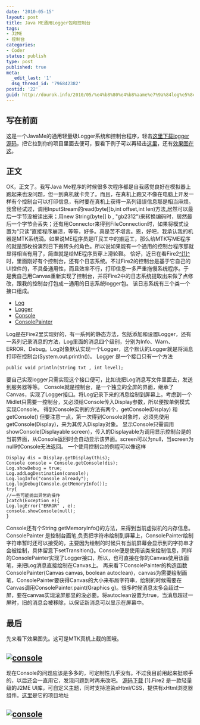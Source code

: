 ```yaml
---
date: '2010-05-15'
layout: post
title: Java ME通用Logger包和控制台
tags:
- J2ME
- 控制台
categories:
- Coder
status: publish
type: post
published: true
meta:
  _edit_last: '1'
  dsq_thread_id: '796842382'
postid: '22'
guid: http://dourok.info/2010/05/%e4%b8%80%e4%b8%aame%e7%9a%84log%e5%8c%85/
---
```

写在前面
--------

这是一个JavaMe的通用轻量级Logger系统和控制台程序，轻击[这里下载logger源码](#source)，把它拉到你的项目里面去便可，要看下例子可以再轻击[这里](#example)，还有[效果图在这](#image)。

正文
----

OK，正文了。我写Java
Me程序的时候很多次程序都是自我感觉良好在模拟器上跑起来也没问题，但一到真机就卡壳了。而且，在真机上跑又不像在电脑上开发一样有个控制台可以打印信息，有时要在真机上获得一系列错误信息那是相当麻烦。我曾经试过，调用InputStream的read(byte[]b,int
offset,int len)方法,居然可以最后一字节没被读出来；用new String(byte[] b ,
"gb2312")来转换编码时，居然最后一个字节会丢失；还有用Connector来得到FileConnection时，如果将模式设置为“只读”直接程序崩溃，等等，好多。真是苦不堪言。恩，好吧，我承认我的机器是MTK系统滴。如果说ME程序员是IT民工中的搬运工，那么给MTK写ME程序的就是那枚扮演烈日下搬砖头的角色。所以说如果能有一个通用的控制台程序那就显得相当有用了，简直就是给ME程序员穿上滑轮鞋。
恰好，近日在看Fire2[^[1]^](#fire2)时，里面刚好有个控制台，还有个日志系统。不过Fire2的控制台是基于它自己的UI控件的，不具备通用性，而且效率不行，打印信息一多严重拖慢系统程序。于是我自己用Canvas重新实现了控制台，并将Fire2中的日志系统提取出来做了点修改，跟我的控制台打包成一通用的日志系统logger包。
该日志系统有三个类一个接口组成。

-   [Log](#Log)
-   [Logger](#Logger)
-   [Console](#Console)
-   [ConsolePainter](#ConsolePainter)

Log是在Fire2里实现好的，有一系列的静态方法，包括添加和设置Logger，还有一系列记录消息的方法，Log里面的消息四个级别，分别为Info、Warn、ERROR、Debug。Log对象默认实现一个Logger，这个默认的Logger就是将消息打印在控制台(System.out.println())。
Logger 是一个接口只有一个方法

    public void println(String txt , int level);

要自己实现logger只需实现这个接口便可，比如说把Log消息写文件里面去，发送到服务器等等。
Console就是控制台，是一个独立的全屏的界面，继承了Canvas，实现了Logger接口。将Log记录下来的消息绘制到屏幕上。考虑到一个Midlet只需要一控制台，又必须给Console传入Display参数，所以便按单例模式实现Console。
得到Console实例的方法有两个，getConsole(Display) 和getConsole()
但要注意一点，第一次得到Console对象时，必须先使用getConsole(Display)，来为其传入Display对象。
显示Console只需调用showConsole(Displayable
screen)，传入的Displayable为调用显示控制台是的当前界面，从Console返回时会自动显示该界面。screen可以为null，当screen为null时Console无法返回。
一个使用控制台的例程可以像这样

    Display dis = Display.getDisplay(this);
    Console console = Console.getConsole(dis);
    Log.showDebug = true;
    Log.addLogDestination(console);
    Log.logInfo("console already");
    Log.logDebug(Console.getMemoryInfo());
    try{
    //一些可能抛出异常的操作
    }catch(Exception e){
    Log.logError("ERROR" , e);
    console.showConsole(null);
    }

Console还有个String getMemoryInfo()的方法，来得到当前虚拟机的内存信息。
ConsolePainter
是控制台画笔,负责把字符串绘制到屏幕上，ConsolePainter绘制字符串暂时还可以接受的，主要因为绘制的时候只有当前屏幕会显示到的字符串才会被绘制，具体留意下setTransition()。Console便是使用该类来绘制信息，同样的ConsolePainter实现了Logger接口，所以，也可直接在你的Canvas使用该画笔，来把Log消息直接绘制在Canvas上。
再来看下ConsolePainter的构造函数ConsolePainter(Canvas canvas, boolean
autoclean)，canvas为需要绘制画笔，ConsolePainter要获得Canvas的大小来布局字符串，绘制的时候需要在Canvas调用ConsolePainter.paint(Graphics
g)。很多时候消息太多会超过一屏，要在canvas实现滚屏那显的没必要。将autoclean设置为true，当消息超过一屏时，旧的消息会被移除，以保证新消息可以显示在屏幕中。

最后
----

先来看下效果图先。这可是MTK真机上截的图哦。

[![](http://dourok.info/wp-content/uploads/2010/05/console-e1274319179862-225x300.png "console")](http://dourok.info/wp-content/uploads/2010/05/console.png)
------------------------------------------------------------------------------------------------------------------------------------------------------------

现在Console的问题应该是多多的，可定制性几乎没有。不过我目前用起来挺顺手的，以后还会一直用它，发现问题到时再来改吧。
[源码下载](http://dourok.info/wp-content/uploads/2010/05/logger.zip)
[1].Fire2 是一款轻量级的J2ME
UI库，可自定义主题，同时支持渲染xHtml/CSS，提供有xHtml浏览器组件。[这里](http://sourceforge.net/projects/fire-j2me/)是它的项目地址

[![](http://dourok.info/wp-content/uploads/2010/05/console-e1274319179862-225x300.png "console")](http://dourok.info/wp-content/uploads/2010/05/console.png)
------------------------------------------------------------------------------------------------------------------------------------------------------------
